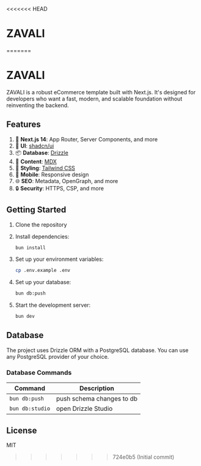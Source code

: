 <<<<<<< HEAD
# ZAVALI
=======
# ZAVALI

ZAVALI is a robust eCommerce template built with Next.js. It's designed for developers who want a fast, modern, and scalable foundation without reinventing the backend.

## Features

1. 🚀 **Next.js 14**: App Router, Server Components, and more
2. 🎨 **UI**: [shadcn/ui](https://ui.shadcn.com)
3. 📦 **Database**: [Drizzle](https://orm.drizzle.team)
4. 📝 **Content**: [MDX](https://mdxjs.com)
5. 🎨 **Styling**: [Tailwind CSS](https://tailwindcss.com)
6. 📱 **Mobile**: Responsive design
7. 🌐 **SEO**: Metadata, OpenGraph, and more
8. 🔒 **Security**: HTTPS, CSP, and more

## Getting Started

1. Clone the repository
2. Install dependencies:

   ```bash
   bun install
   ```

3. Set up your environment variables:

   ```bash
   cp .env.example .env
   ```

4. Set up your database:

   ```bash
   bun db:push
   ```

5. Start the development server:

   ```bash
   bun dev
   ```

## Database

The project uses Drizzle ORM with a PostgreSQL database. You can use any PostgreSQL provider of your choice.

### Database Commands

| Command        | Description                    |
| -------------- | ------------------------------ |
| `bun db:push`  | push schema changes to db      |
| `bun db:studio` | open Drizzle Studio          |

## License

MIT
>>>>>>> 724e0b5 (Initial commit)
